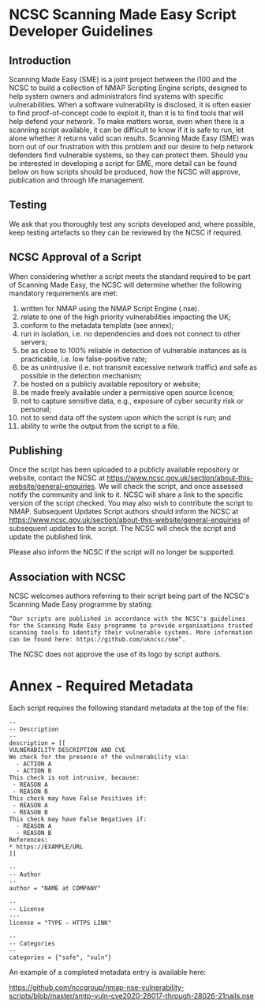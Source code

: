 # NCSC Scanning Made Easy Script Developer Guidelines

## Introduction
Scanning Made Easy (SME) is a joint project between the i100 and the NCSC to build a collection of NMAP Scripting Engine scripts, designed to help system owners and administrators find systems with specific vulnerabilities.
When a software vulnerability is disclosed, it is often easier to find proof-of-concept code to exploit it, than it is to find tools that will help defend your network. To make matters worse, even when there is a scanning script available, it can be difficult to know if it is safe to run, let alone whether it returns valid scan results.  Scanning Made Easy (SME) was born out of our frustration with this problem and our desire to help network defenders find vulnerable systems, so they can protect them.
Should you be interested in developing a script for SME, more detail can be found below on how scripts should be produced, how the NCSC will approve, publication and through life management. 

## Testing
We ask that you thoroughly test any scripts developed and, where possible, keep testing artefacts so they can be reviewed by the NCSC if required.

## NCSC Approval of a Script
When considering whether a script meets the standard required to be part of Scanning Made Easy, the NCSC will determine whether the following mandatory requirements are met:

1.	written for NMAP using the NMAP Script Engine (.nse).
2.	relate to one of the high priority vulnerabilities impacting the UK;
3.	conform to the metadata template (see annex);
4.	run in isolation, i.e. no dependencies and does not connect to other servers;
5.	be as close to 100% reliable in detection of vulnerable instances as is practicable, i.e. low false-positive rate;
6.	be as unintrusive (i.e. not transmit excessive network traffic) and safe as possible in the detection mechanism;
7.	be hosted on a publicly available repository or website;
8.	be made freely available under a permissive open source licence;
9.	not to capture sensitive data, e.g., exposure of cyber security risk or personal;
10.	not to send data off the system upon which the script is run; and
11.	ability to write the output from the script to a file.

## Publishing
Once the script has been uploaded to a publicly available repository or website, contact the NCSC at https://www.ncsc.gov.uk/section/about-this-website/general-enquiries. We will check the script, and once assessed notify the community and link to it. NCSC will share a link to the specific version of the script checked.  You may also wish to contribute the script to NMAP. 
Subsequent Updates
Script authors should inform the NCSC at https://www.ncsc.gov.uk/section/about-this-website/general-enquiries of subsequent updates to the script. The NCSC will check the script and update the published link.  

Please also inform the NCSC if the script will no longer be supported.

## Association with NCSC
NCSC welcomes authors referring to their script being part of the NCSC's Scanning Made Easy programme by stating:
```
“Our scripts are published in accordance with the NCSC's guidelines for the Scanning Made Easy programme to provide organisations trusted scanning tools to identify their vulnerable systems. More information can be found here: https://github.com/ukncsc/sme”.
```
The NCSC does not approve the use of its logo by script authors.
 
# Annex - Required Metadata
Each script requires the following standard metadata at the top of the file:

```
--
-- Description
--
description = [[
VULNERABILITY DESCRIPTION AND CVE
We check for the presence of the vulnerability via:
  - ACTION A
  - ACTION B
This check is not intrusive, because:
 - REASON A
 - REASON B
This check may have False Positives if:
 - REASON A
 - REASON B
This check may have False Negatives if:
  - REASON A
  - REASON B
References:
* https://EXAMPLE/URL
]]

--
-- Author
--
author = "NAME at COMPANY"

--
-- License
---
license = "TYPE – HTTPS LINK"

--
-- Categories
--
categories = {"safe", "vuln"}
```

An example of a completed metadata entry is available here:

https://github.com/nccgroup/nmap-nse-vulnerability-scripts/blob/master/smtp-vuln-cve2020-28017-through-28026-21nails.nse

